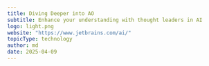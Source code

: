 ```yaml
---
title: Diving Deeper into AO
subtitle: Enhance your understanding with thought leaders in AI
logo: light.png
website: "https://www.jetbrains.com/ai/"
topicType: technology
author: md
date: 2025-04-09
---
```

